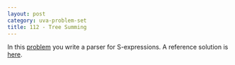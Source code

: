 ```yaml
---
layout: post
category: uva-problem-set
title: 112 - Tree Summing
---
```


In this
[problem](http://uva.onlinejudge.org/index.php?option=com_onlinejudge&Itemid=8&page=show_problem&problem=48)
you write a parser for S-expressions.
A reference solution is
[here](https://github.com/clchiou/uva-problem-set/blob/master/solved/112/112.cc).
